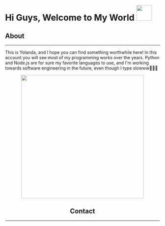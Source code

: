 
  
  <h1> Hi Guys, Welcome to My World <img src="https://i.pinimg.com/originals/de/68/bc/de68bcd3cec52fc34109b643fbc96949.gif" width="50px"> </h1>
  </div>

  ## About
  -------------------
  This is Yolanda, and I hope you can find something worthwhile here! In this account you will see most of my programming works over the years. Python and Node.js are for sure my favorite languages to use, and I'm working towards software engineering in the future, even though I type slowww👩🏻‍🦽 
  
  </div>
  
  <div align="center" width="50">
  
  <img src="https://media3.giphy.com/media/U8wCBLhkjNknS/giphy.gif" width="400px"> </hl>

  ## Contact
  -------------------
